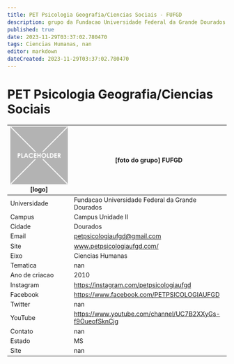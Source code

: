 ```yaml
---
title: PET Psicologia Geografia/Ciencias Sociais - FUFGD
description: grupo da Fundacao Universidade Federal da Grande Dourados
published: true
date: 2023-11-29T03:37:02.780470
tags: Ciencias Humanas, nan
editor: markdown
dateCreated: 2023-11-29T03:37:02.780470
---
```


# PET Psicologia Geografia/Ciencias Sociais


| ![placeholder.png](/placeholder.png) [logo] | [foto do grupo] FUFGD         |
| ------------------------------------------- | ------------------------------------------------- |
| Universidade                                | Fundacao Universidade Federal da Grande Dourados      |
| Campus                                      | Campus Unidade II            |
| Cidade                                      | Dourados             |
| Email                                       | petpsicologiaufgd@gmail.com             |
| Site                                        | www.petpsicologiaufgd.com/              |
| Eixo                                        | Ciencias Humanas              |
| Tematica                                    | nan          |
| Ano de criacao                              | 2010        |
| Instagram                                   | https://instagram.com/petpsicologiaufgd         |
| Facebook                                    | https://www.facebook.com/PETPSICOLOGIAUFGD          |
| Twitter                                     | nan           |
| YouTube                                     | https://www.youtube.com/channel/UC7B2XXyGs-f9OueofSknCjg           |
| Contato                                     | nan         |
| Estado                                      |  MS            |
| Site                                        | nan |
